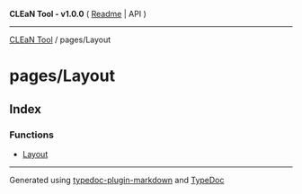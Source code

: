 **CLEaN Tool - v1.0.0** ( [Readme](../../README.md) \| API )

***

[CLEaN Tool](../../modules.md) / pages/Layout

# pages/Layout

## Index

### Functions

- [Layout](functions/Layout.md)

***

Generated using [typedoc-plugin-markdown](https://www.npmjs.com/package/typedoc-plugin-markdown) and [TypeDoc](https://typedoc.org/)
